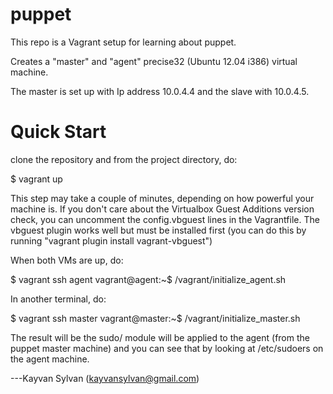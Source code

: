 puppet
======

This repo is a Vagrant setup for learning about puppet.

Creates a "master" and "agent" precise32 (Ubuntu 12.04 i386) virtual machine.

The master is set up with Ip address 10.0.4.4 and the slave with 10.0.4.5.

Quick Start
===========

clone the repository and from the project directory, do:

$ vagrant up

This step may take a couple of minutes, depending on how powerful your
machine is. If you don't care about the Virtualbox Guest Additions version
check, you can uncomment the config.vbguest lines in the Vagrantfile. The
vbguest plugin works well but must be installed first (you can
do this by running "vagrant plugin install vagrant-vbguest")

When both VMs are up, do:

$ vagrant ssh agent
vagrant@agent:~$ /vagrant/initialize_agent.sh

In another terminal, do:

$ vagrant ssh master
vagrant@master:~$ /vagrant/initialize_master.sh

The result will be the sudo/ module will be applied to the agent (from the
puppet master machine) and you can see that by looking at /etc/sudoers
on the agent machine.

---Kayvan Sylvan (kayvansylvan@gmail.com)
